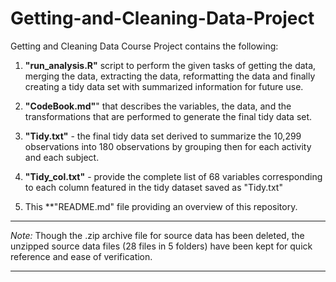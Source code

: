 # Getting-and-Cleaning-Data-Project
Getting and Cleaning Data Course Project contains the following:

1. **"run_analysis.R"** script to perform the given tasks of getting the data, merging the data, extracting the data, reformatting the data and finally creating a tidy data set with summarized information for future use.  

2. **"CodeBook.md"**" that describes the variables, the data, and the transformations that are performed to generate the final tidy data set.

3. **"Tidy.txt"** - the final tidy data set derived to summarize the 10,299 observations into 180 observations by grouping then for each activity and each subject. 

4. **"Tidy_col.txt"** - provide the complete list of 68 variables corresponding to each column featured in the tidy dataset saved as "Tidy.txt"

5. This **"README.md" file providing an overview of this repository.

***

*Note:* Though the .zip archive file for source data has been deleted, the unzipped source data files (28 files in 5 folders) have been kept for quick reference and ease of verification.

***
